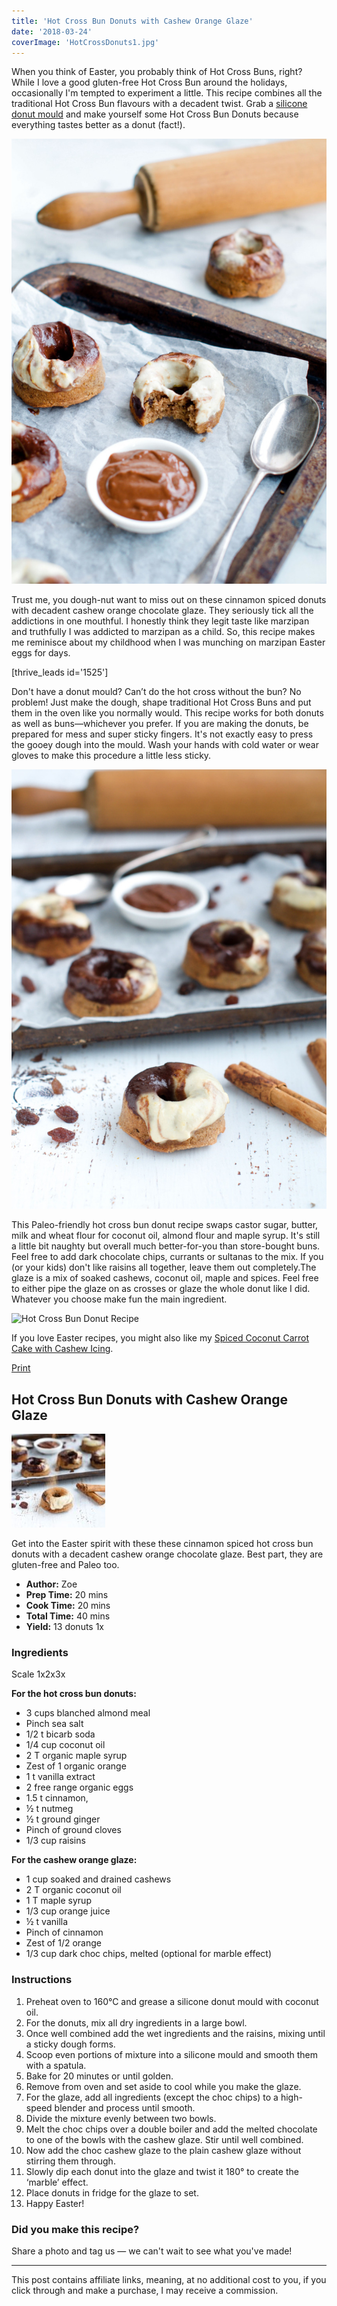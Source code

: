```yaml
---
title: 'Hot Cross Bun Donuts with Cashew Orange Glaze'
date: '2018-03-24'
coverImage: 'HotCrossDonuts1.jpg'
---
```


When you think of Easter, you probably think of Hot Cross Buns, right? While I love a good gluten-free Hot Cross Bun around the holidays, occasionally I'm tempted to experiment a little. This recipe combines all the traditional Hot Cross Bun flavours with a decadent twist. Grab a [silicone donut mould](https://amzn.to/2CI3ekZ) and make yourself some Hot Cross Bun Donuts because everything tastes better as a donut (fact!).

![Hot Cross Bun Donut Recipe](images/HotCrossDonuts11-1.jpg)

Trust me, you dough-nut want to miss out on these cinnamon spiced donuts with decadent cashew orange chocolate glaze. They seriously tick all the addictions in one mouthful. I honestly think they legit taste like marzipan and truthfully I was addicted to marzipan as a child. So, this recipe makes me reminisce about my childhood when I was munching on marzipan Easter eggs for days.

\[thrive_leads id='1525'\]

Don't have a donut mould? Can’t do the hot cross without the bun? No problem! Just make the dough, shape traditional Hot Cross Buns and put them in the oven like you normally would. This recipe works for both donuts as well as buns—whichever you prefer. If you are making the donuts, be prepared for mess and super sticky fingers. It's not exactly easy to press the gooey dough into the mould. Wash your hands with cold water or wear gloves to make this procedure a little less sticky.

![Hot Cross Bun Donut Recipe](images/HotCrossDonuts6.jpg)

This Paleo-friendly hot cross bun donut recipe swaps castor sugar, butter, milk and wheat flour for coconut oil, almond flour and maple syrup. It's still a little bit naughty but overall much better-for-you than store-bought buns. Feel free to add dark chocolate chips, currants or sultanas to the mix. If you (or your kids) don't like raisins all together, leave them out completely.The glaze is a mix of soaked cashews, coconut oil, maple and spices. Feel free to either pipe the glaze on as crosses or glaze the whole donut like I did. Whatever you choose make fun the main ingredient.

![Hot Cross Bun Donut Recipe](images/Pin-Hot-Cross-Bun-Donuts.jpg)

If you love Easter recipes, you might also like my [Spiced Coconut Carrot Cake with Cashew Icing](https://www.wildblend.co/spiced-coconut-carrot-cake/).

[Print](http://localhost:10003/hot-cross-bun-donuts/print/1986/)

## Hot Cross Bun Donuts with Cashew Orange Glaze

![Hot Cross Bun Donut Recipe](images/HotCrossDonuts1-150x150.jpg)

Get into the Easter spirit with these these cinnamon spiced hot cross bun donuts with a decadent cashew orange chocolate glaze. Best part, they are gluten-free and Paleo too.

- **Author:** Zoe
- **Prep Time:** 20 mins
- **Cook Time:** 20 mins
- **Total Time:** 40 mins
- **Yield:** 13 donuts 1x

### Ingredients

Scale 1x2x3x

**For the hot cross bun donuts:**

- 3 cups blanched almond meal
- Pinch sea salt
- 1/2 t bicarb soda
- 1/4 cup coconut oil
- 2 T organic maple syrup
- Zest of 1 organic orange
- 1 t vanilla extract
- 2 free range organic eggs
- 1.5 t cinnamon,
- ½ t nutmeg
- ½ t ground ginger
- Pinch of ground cloves
- 1/3 cup raisins

**For the cashew orange glaze:**

- 1 cup soaked and drained cashews
- 2 T organic coconut oil
- 1 T maple syrup
- 1/3 cup orange juice
- ½ t vanilla
- Pinch of cinnamon
- Zest of 1/2 orange
- 1/3 cup dark choc chips, melted (optional for marble effect)

### Instructions

1. Preheat oven to 160°C and grease a silicone donut mould with coconut oil.
2. For the donuts, mix all dry ingredients in a large bowl.
3. Once well combined add the wet ingredients and the raisins, mixing until a sticky dough forms.
4. Scoop even portions of mixture into a silicone mould and smooth them with a spatula.
5. Bake for 20 minutes or until golden.
6. Remove from oven and set aside to cool while you make the glaze.
7. For the glaze, add all ingredients (except the choc chips) to a high-speed blender and process until smooth.
8. Divide the mixture evenly between two bowls.
9. Melt the choc chips over a double boiler and add the melted chocolate to one of the bowls with the cashew glaze. Stir until well combined.
10. Now add the choc cashew glaze to the plain cashew glaze without stirring them through.
11. Slowly dip each donut into the glaze and twist it 180° to create the ‘marble’ effect.
12. Place donuts in fridge for the glaze to set.
13. Happy Easter!

### Did you make this recipe?

Share a photo and tag us — we can't wait to see what you've made!

<script type="text/javascript">(function(){ var buttonClass = 'tasty-recipes-scale-button', buttonActiveClass = 'tasty-recipes-scale-button-active', buttons = document.querySelectorAll('.tasty-recipes-scale-button'); if ( ! buttons ) { return; } /* frac.js (C) 2012-present SheetJS -- http://sheetjs.com */ /* bothEquals() avoids use of &&, which gets prettified by WordPress. */ var bothEquals = function( d1, d2, D ) { var ret = 0; if (d1<=D) { ret++; } if (d2<=D) { ret++; } return ret === 2; }; var frac=function frac(x,D,mixed){var n1=Math.floor(x),d1=1;var n2=n1+1,d2=1;if(x!==n1)while(bothEquals(d1,d2,D)){var m=(n1+n2)/(d1+d2);if(x===m){if(d1+d2<=D){d1+=d2;n1+=n2;d2=D+1}else if(d1>d2)d2=D+1;else d1=D+1;break}else if(x<m){n2=n1+n2;d2=d1+d2}else{n1=n1+n2;d1=d1+d2}}if(d1>D){d1=d2;n1=n2}if(!mixed)return[0,n1,d1];var q=Math.floor(n1/d1);return[q,n1-q*d1,d1]};frac.cont=function cont(x,D,mixed){var sgn=x<0?-1:1;var B=x*sgn;var P_2=0,P_1=1,P=0;var Q_2=1,Q_1=0,Q=0;var A=Math.floor(B);while(Q_1<D){A=Math.floor(B);P=A*P_1+P_2;Q=A*Q_1+Q_2;if(B-A<5e-8)break;B=1/(B-A);P_2=P_1;P_1=P;Q_2=Q_1;Q_1=Q}if(Q>D){if(Q_1>D){Q=Q_2;P=P_2}else{Q=Q_1;P=P_1}}if(!mixed)return[0,sgn*P,Q];var q=Math.floor(sgn*P/Q);return[q,sgn*P-q*Q,Q]}; buttons.forEach(function(button){ button.addEventListener('click', function(event){ event.preventDefault(); var recipe = event.target.closest('.tasty-recipes'); if ( ! recipe ) { return; } var otherButtons = recipe.querySelectorAll('.' + buttonClass); otherButtons.forEach(function(bt){ bt.classList.remove(buttonActiveClass); }); button.classList.add(buttonActiveClass); <div></div> /* Scales all scalable amounts. */ var scalables = recipe.querySelectorAll('span[data-amount]'); var buttonAmount = parseFloat( button.dataset.amount ); scalables.forEach(function(scalable){ var amount = parseFloat( scalable.dataset.amount ) * buttonAmount; if ( parseFloat( amount ) !== parseInt( amount ) ) { var amountArray = frac.cont( amount, 9, true ); var newAmount = ''; if ( amountArray[1] !== 0 ) { newAmount = amountArray[1] + '/' + amountArray[2]; } if ( newAmount ) { newAmount = ' ' + newAmount; } if ( amountArray[0] ) { newAmount = amountArray[0] + newAmount; } amount = newAmount; } if ( typeof scalable.dataset.unit !== 'undefined' ) { amount += ' ' + scalable.dataset.unit; } scalable.innerText = amount; }); /* Appends " (x2)" indicator. */ var nonNumerics = recipe.querySelectorAll('[data-has-non-numeric-amount]'); nonNumerics.forEach(function(nonNumeric){ var indicator = nonNumeric.querySelector('span[data-non-numeric-label]'); if ( indicator ) { nonNumeric.removeChild(indicator); } if ( 1 !== buttonAmount ) { var indicator = document.createElement('span'); indicator.setAttribute('data-non-numeric-label', true); var text = document.createTextNode(' (x' + buttonAmount + ')'); indicator.appendChild(text); nonNumeric.appendChild(indicator); } }); }); }); }()); <div></div></script>

---

This post contains affiliate links, meaning, at no additional cost to you, if you click through and make a purchase, I may receive a commission.
